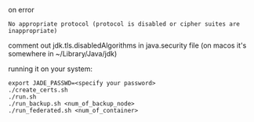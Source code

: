 
on error 
```
No appropriate protocol (protocol is disabled or cipher suites are inappropriate)
```
comment out jdk.tls.disabledAlgorithms in java.security file 
(on macos it's somewhere in ~/Library/Java/jdk)

running it on your system: 
```
export JADE_PASSWD=<specify your password>
./create_certs.sh
./run.sh
./run_backup.sh <num_of_backup_node>
./run_federated.sh <num_of_container>
```